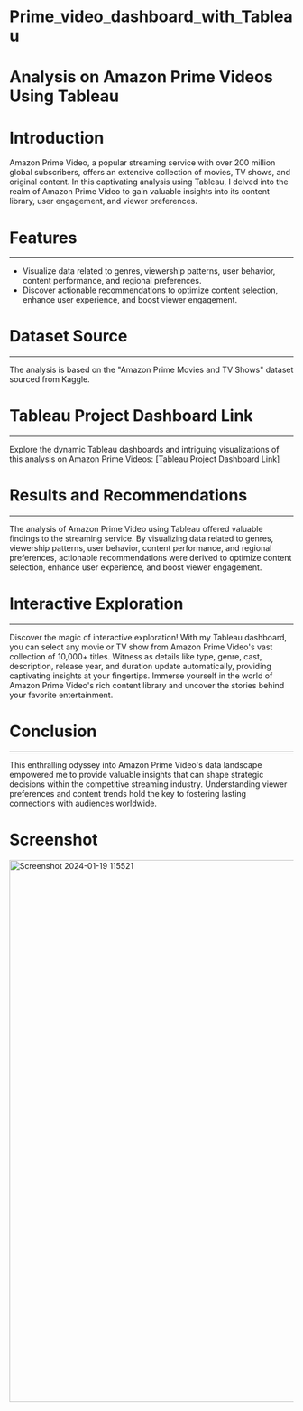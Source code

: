 # Prime_video_dashboard_with_Tableau
# Analysis on Amazon Prime Videos Using Tableau
# Introduction
Amazon Prime Video, a popular streaming service with over 200 million global subscribers, offers an extensive collection of movies, TV shows, and original content. In this captivating analysis using Tableau, I delved into the realm of Amazon Prime Video to gain valuable insights into its content library, user engagement, and viewer preferences.

# Features
----------------------------------------------------------------------------------------------------------------------------------------------------------------------------
- Visualize data related to genres, viewership patterns, user behavior, content performance, and regional preferences.
- Discover actionable recommendations to optimize content selection, enhance user experience, and boost viewer engagement.

# Dataset Source
----------------------------------------------------------------------------------------------------------------------------------------------------------------------------
The analysis is based on the "Amazon Prime Movies and TV Shows" dataset sourced from Kaggle.

# Tableau Project Dashboard Link
----------------------------------------------------------------------------------------------------------------------------------------------------------------------------
Explore the dynamic Tableau dashboards and intriguing visualizations of this analysis on Amazon Prime Videos: [Tableau Project Dashboard Link]

# Results and Recommendations
----------------------------------------------------------------------------------------------------------------------------------------------------------------------------
The analysis of Amazon Prime Video using Tableau offered valuable findings to the streaming service. By visualizing data related to genres, viewership patterns, user behavior, content performance, and regional preferences, actionable recommendations were derived to optimize content selection, enhance user experience, and boost viewer engagement.

# Interactive Exploration
----------------------------------------------------------------------------------------------------------------------------------------------------------------------------
Discover the magic of interactive exploration! With my Tableau dashboard, you can select any movie or TV show from Amazon Prime Video's vast collection of 10,000+ titles. Witness as details like type, genre, cast, description, release year, and duration update automatically, providing captivating insights at your fingertips. Immerse yourself in the world of Amazon Prime Video's rich content library and uncover the stories behind your favorite entertainment.

# Conclusion
---------------------------------------------------------------------------------------------------------------------------------------------------------------------------
This enthralling odyssey into Amazon Prime Video's data landscape empowered me to provide valuable insights that can shape strategic decisions within the competitive streaming industry. Understanding viewer preferences and content trends hold the key to fostering lasting connections with audiences worldwide.

# Screenshot
<img width="960" alt="Screenshot 2024-01-19 115521" src="https://github.com/PotlachervuSrilatha/Prime_video_dashboard_with_Tableau/assets/97737090/b3d403b5-43b6-4474-b3b8-4f051d4c4f1c">

